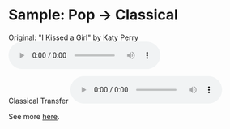 <!-- 
layout: page
title: "samples"
permalink: /samples/
-->

<audio ref='IKAG Original' src="samples/1 - Original Pop IKAG.mp3"></audio>
<audio ref='IKAG Original pt. 2' src="https://github.com/conanlu/chordgan/blob/gh-pages/samples/1%20-%20Original%20Pop%20IKAG.mp3"></audio>

<audio ref='IKAG Original pt. 2' src="https://raw.githubusercontent.com/conanlu/chordgan/gh-pages/samples/1%20-%20Original%20Pop%20IKAG.mp3"></audio>

# Sample: Pop → Classical

Original: "I Kissed a Girl" by Katy Perry
<audio controls>
  <source src="samples/1 - Original Pop IKAG.mp3" type="audio/mp3">
Your browser does not support the audio element.
</audio>


Classical Transfer
<audio controls>
  <source src="samples/2 - Classical IKAG.mp3" type="audio/mp3">
Your browser does not support the audio element.
</audio>


See more [here](https://drive.google.com/drive/folders/1w4oMqnfsjz-jljr29aD57vlssQLcKy08?usp=sharing).

